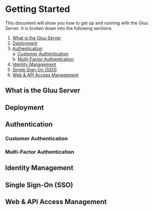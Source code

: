# Getting Started

This document will show you how to get up and running with the Gluu Server. It is broken down into the following sections: 

1. [What is the Gluu Server](#what-is-the-Gluu-Server)  
2. [Deployment](#deployment)  
3. [Authentication](#authentication)   
    a. [Customer Authentication](##customer-authentication)  
    b. [Multi-Factor Authentication](##multi-factor-authentication)  
4. [Identity Management](#identity-management)   
5. [Single Sign-On (SSO)](#single-sign-on-sso-)  
6. [Web & API Access Management](#web-&-api-access-management)  

## What is the Gluu Server



## Deployment



## Authentication

### Customer Authentication
### Multi-Factor Authentication

## Identity Management



## Single Sign-On (SSO)



## Web & API Access Management
